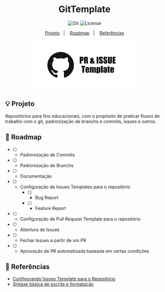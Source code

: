 <h1 align="center">GitTemplate</h1>

<p align="center">
  <img alt="Git" src="https://img.shields.io/static/v1?label=Github&message=GIT&color=8257E5&labelColor=000000"  />
  <img alt="License" src="https://img.shields.io/static/v1?label=license&message=MIT&color=49AA26&labelColor=000000">
</p>

<p align="center">
  <a href="#-projeto">Projeto</a>&nbsp;&nbsp;&nbsp;|&nbsp;&nbsp;&nbsp;
  <a href="#-roadmap">Roadmap</a>&nbsp;&nbsp;&nbsp;|&nbsp;&nbsp;&nbsp;
  <a href="#-referências">Referências</a>
</p>

<p align="center">
  <img alt="github" src="data/pr-issues-templates.png">
</p>

## 💡 Projeto

Repositórios para fins educacionais, com o propósito de praticar fluxos de trabalho com o git, padronização de branchs e commits, issues e outros.

## 👣 Roadmap

- [ ] - Padronização de Commits
- [ ] - Padronização de Branchs
- [ ] - Documentação
- [ ] - Configuração de Issues Templates para o repositório
    - [ ] - Bug Report
    - [ ] - Feature Report
- [ ] - Configuração de Pull Request Template para o repositório
- [ ] - Abertura de Issues
- [ ] - Fechar Issues a partir de um PR
- [ ] - Aprovação de PR automatizada baseada em certas condições

## 📄 Referências

- [Configurando Issues Template para o Repositório](https://docs.github.com/en/communities/using-templates-to-encourage-useful-issues-and-pull-requests/configuring-issue-templates-for-your-repository)
- [Sintaxe básica de escrita e formatação](https://docs.github.com/en/get-started/writing-on-github/getting-started-with-writing-and-formatting-on-github/basic-writing-and-formatting-syntax#referencing-issues-and-pull-requests)